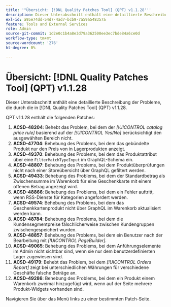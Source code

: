 ```yaml
---
title: '"Übersicht: [!DNL Quality Patches Tool] (QPT) v1.1.28'''
description: Dieser Unterabschnitt enthält eine detaillierte Beschreibung der Probleme, die durch die in [!DNL Quality Patches Tool] (QPT) v1.1.28.
exl-id: a95e74dd-54d7-4ad7-bcb9-7a59a548357a
feature: Tools and External Services
role: Admin
source-git-commit: 1d2e0c1b4a8e3d79a362500ee3ec7bde84a6ce0d
workflow-type: tm+mt
source-wordcount: '276'
ht-degree: 0%

---
```


# Übersicht: [!DNL Quality Patches Tool] (QPT) v1.1.28

Dieser Unterabschnitt enthält eine detaillierte Beschreibung der Probleme, die durch die in [!DNL Quality Patches Tool] (QPT) v1.1.28.

QPT v1.1.28 enthält die folgenden Patches:

1. **ACSD-48204**: Behebt das Problem, bei dem der *[!UICONTROL catalog price rule]* basierend auf der *[!UICONTROL Yes/No]* berücksichtigt den ausgewählten Bereich nicht.
1. **ACSD-47704**: Behebung des Problems, bei dem das gebündelte Produkt nur den Preis von in Lagerprodukten anzeigt.
1. **ACSD-49370**: Behebung des Problems, bei dem das Produktattribut über eine `FilterMatchTypeInput` im GraphQL-Schema ein.
1. **ACSD-48807**: Behebung des Problems, bei dem Produktüberprüfungen nicht nach einer Storeübersicht über GraphQL gefiltert werden.
1. **ACSD-49433**: Behebung des Problems, bei dem der Standardbetrag als Zwischensumme im Warenkorb für eine Geschenkkarte mit einem offenen Betrag angezeigt wird.
1. **ACSD-48866**: Behebung des Problems, bei dem ein Fehler auftritt, wenn RSS-Dienste für Kategorien angefordert werden.
1. **ACSD-49574**: Behebung des Problems, bei dem das Geschenkkartenprodukt nicht über GraphQL im Warenkorb aktualisiert werden kann.
1. **ACSD-48784**: Behebung des Problems, bei dem die Kundensegmentpreise fälschlicherweise zwischen Kundengruppen zwischengespeichert wurden.
1. **ACSD-48857**: Behebung des Problems, bei dem ein Benutzer nach der Bearbeitung mit *[!UICONTROL PageBuilder]*.
1. **ACSD-49065**: Behebung des Problems, bei dem Anführungselemente im Admin nicht sichtbar sind, wenn sie nur dem benutzerdefinierten Lager zugewiesen sind.
1. **ACSD-49179**: Behebt das Problem, bei dem *[!UICONTROL Orders Report]* zeigt bei unterschiedlichen Währungen für verschiedene Geschäfte falsche Beträge an.
1. **ACSD-49286**: Behebung des Problems, bei dem ein Produkt einem Warenkorb zweimal hinzugefügt wird, wenn auf der Seite mehrere Produkt-Widgets vorhanden sind.

Navigieren Sie über das Menü links zu einer bestimmten Patch-Seite.

